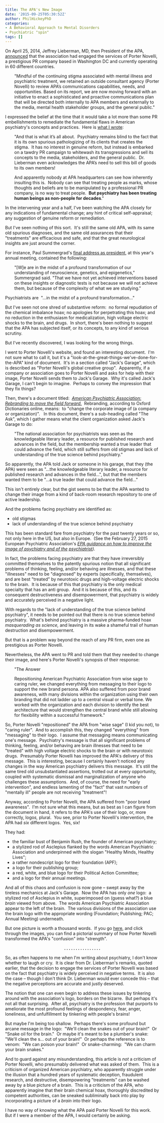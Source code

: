 ```yaml
---
title: The APA's New Image
date: '2015-09-25T05:30:52Z'
author: PhilHickeyPhD
categories:
- A Behavioral Approach to Mental Disorders
- Psychiatric "spin"
tags: []
---
```


On April 25, 2014, Jeffrey Lieberman, MD, then President of the APA, <a href="http://psychnews.psychiatryonline.org/doi/full/10.1176%2Fappi.pn.2014.5a21">announced</a> that the association had engaged the services of Porter Novelli, a prestigious PR company based in Washington DC and currently operating in 60 different countries.
<p style="padding-left: 30px;">"Mindful of the continuing stigma associated with mental illness and psychiatric treatment, we retained an outside consultant agency (Porter Novelli) to review APA’s communications capabilities, needs, and opportunities. Based on its report, we are now moving forward with an initiative to enact a sophisticated and proactive communications plan that will be directed both internally to APA members and externally to the media, mental health stakeholder groups, and the general public."</p>
I expressed the belief at the time that it would take a lot more than some PR embellishments to remediate the fundamental flaws in American psychiatry's concepts and practices.  Here is <a href="https://www.behaviorismandmentalhealth.com/2014/05/06/dr-liebermans-swansong/">what I wrote</a>:
<p style="padding-left: 30px;">"And that is what it’s all about.  Psychiatry remains blind to the fact that it is its own spurious pathologizing of its clients that creates the stigma.  It has no interest in genuine reform, but instead is embarked on a tawdry PR campaign to whitewash its transgressions and sell its concepts to the media, stakeholders, and the general public.  Dr. Lieberman even acknowledges the APA’s need to sell this bill of goods to its own members!</p>
<p style="padding-left: 30px;">And apparently nobody at APA headquarters can see how inherently insulting this is.  Nobody can see that treating people as marks, whose thoughts and beliefs are to be manipulated by a professional PR company, is no way to treat people.  <strong>But psychiatry has been treating human beings as non-people for decades</strong>."</p>
In the intervening year and a half, I've been watching the APA closely for any indications of fundamental change; any hint of critical self-appraisal; any suggestion of genuine reform or remediation.

But I've seen nothing of this sort.  It's still the same old APA, with its same old spurious diagnoses, and the same old assurances that their "treatments" are efficacious and safe, and that the great neurological insights are just around the corner.

For instance, Paul Summergrad's <a href="http://www.psychnews.org/update/update_AM_15_2_a.html">final address as president</a>, at this year's annual meeting, contained the following:
<p style="padding-left: 30px;">"[W]e are in the midst of a profound transformation of our understanding of neuroscience, genetics, and epigenetics," Summergrad said. "That we have not yet achieved interventions based on these insights or diagnostic tests is not because we will not achieve them, but because of the complexity of what we are studying."</p>
Psychiatrists are  "…in the midst of a profound transformation…"

But I've seen not one shred of substantive reform:  no formal repudiation of the chemical imbalance hoax; no apologies for perpetrating this hoax; and no reduction in the enthusiasm for medicalization, high voltage electric shocks to the brain, and drugs.  In short, there's been nothing to suggest that the APA has subjected itself, or its concepts, to any kind of serious scrutiny.

But I've recently discovered, I was looking for the wrong things.

I went to Porter Novelli's website, and found an interesting document.  I'm not sure what to call it, but it's a "look-at-the-great-things-we've-done-for-the-APA" kind of document.  It's in a section called "Jack's Garage", which is described as "Porter Novelli's global creative group".  Apparently, if a company or association goes to Porter Novelli and asks for help with their image, Porter Novelli sends them to Jack's Garage.  Why it's called Jack's Garage, I can't begin to imagine.  Perhaps to convey the impression that they fix things?

Then, there's a document titled:  <em><a href="http://creative.porternovelli.com/portfolio/american-psychiatric-association-rebranding-to-move-the-field-forward/">American Psychiatric Association: Rebranding to move the field forward.</a></em>  Rebranding, according to Oxford Dictionaries online, means:  to "change the corporate image of (a company or organization)".   In this document, there's a sub-heading called "The Ask", which I gather means what the client organization asked Jack's Garage to do:
<p style="padding-left: 30px;">"The national association for psychiatrists was seen as the knowledgeable literary leader, a resource for published research and advances in the field, but the membership wanted a true leader that could advance the field, which still suffers from old stigmas and lack of understanding of the true science behind psychiatry."</p>
So apparently, the APA told Jack or someone in his garage, that they (the APA) were seen as "…the knowledgeable literary leader, a resource for published research and advances in the field…", but that the members wanted them to be "…a true leader that could advance the field…"

This isn't entirely clear, but the gist seems to be that the APA wanted to change their image from a kind of back-room research repository to one of active leadership.

And the problems facing psychiatry are identified as:
<ul>
	<li>old stigmas</li>
	<li>lack of understanding of the true science behind psychiatry</li>
</ul>
This has been standard fare from psychiatry for the past twenty years or so, not only here in the US, but also in Europe.  (See the February 27, 2015 European Psychiatric Association's <em><a href="https://www.behaviorismandmentalhealth.com/wp-content/uploads/2015/09/EPA-guidance-on-image-of-psychiatrists-2015.pdf">EPA guidance on how to improve the image of psychiatry and of the</a> </em><em><a href="https://www.behaviorismandmentalhealth.com/wp-content/uploads/2015/09/EPA-guidance-on-image-of-psychiatrists-2015.pdf">psychiatrist</a></em><em>).</em>

In fact, the problems facing psychiatry are that they have irreversibly committed themselves to the patently spurious notion that all significant problems of thinking, feeling, and/or behaving are illnesses, and that these "illnesses" need to be "diagnosed" by experts (specifically, themselves), and are best "treated" by neurotoxic drugs and high-voltage electric shocks to the brain.  It is because of this that psychiatry is the only medical specialty that has an anti group.  And it is because of this, and its consequent destructiveness and disempowerment, that psychiatry is widely and accurately perceived in a negative light.

With regards to the "lack of understanding of the true science behind psychiatry", it needs to be pointed out that there is no true science behind psychiatry.  What's behind psychiatry is a massive pharma-funded hoax <em>masquerading as science,</em> and leaving in its wake a shameful trail of human destruction and disempowerment.

But that is a problem way beyond the reach of any PR firm, even one as prestigious as Porter Novelli.

Nevertheless, the APA went to PR and told them that they needed to change their image, and here's Porter Novelli's synopsis of their response:
<p style="padding-left: 30px;">"The Answer</p>
<p style="padding-left: 30px;">Repositioning American Psychiatric Association from wise sage to caring ruler, we changed everything from messaging to their logo to support the new brand persona. APA also suffered from poor brand awareness, with many divisions within the organization using their own branding that did not ladder up to a central visual or verbal tone. We worked with the organization and each division to identify the best architecture that would strengthen the central brand while still allowing for flexibility within a successful framework."</p>
So, Porter Novelli "repositioned" the APA from "wise sage" (I kid you not), to "caring ruler".  And to accomplish this, they changed "everything" from "messaging" to their logo.  I assume that messaging means communicating one's message.  Psychiatry's message is that all significant problems of thinking, feeling, and/or behaving are brain illnesses that need to be "treated" with high voltage electric shocks to the brain or with neurotoxic drugs.  Presumably Porter Novelli has improved the APA's delivery of this message.  This is interesting, because I certainly haven't noticed any changes in the way American psychiatry delivers this message.  It's still the same tired old unsubstantiated assertions, trotted out at every opportunity, coupled with systematic dismissal and marginalization of anyone who challenges these assumptions.  And, of course, the need for "early intervention", and endless lamenting of the "fact" that vast numbers of "mentally ill" people are not receiving "treatment"!

Anyway, according to Porter Novelli, the APA suffered from "poor brand awareness".  I'm not sure what this means, but as best as I can figure from the document in hand, it refers to the APA's use of their logo, or, more correctly, logo<em>s,</em> plural.  You see, prior to Porter Novelli's intervention, the APA had <em>six</em> different logos.  Yes, six!

They had:
<ul>
	<li>the familiar bust of Benjamin Rush, the founder of American psychiatry;</li>
	<li>a stylized rod of Asclepius flanked by the words American Psychiatric Association and underpinned with the slogan "Healthy Minds, Healthy Lives";</li>
	<li>a rather nondescript logo for their foundation (APF);</li>
	<li>a logo for their publishing group;</li>
	<li>a red, white, and blue logo for their Political Action Committee;</li>
	<li>and a logo for their annual meetings.</li>
</ul>
And all of this chaos and confusion is now gone – swept away by the tireless mechanics at Jack's Garage.  Now the APA has only <em>one</em> logo:  a stylized rod of Asclepius in white, superimposed on (guess what?) a blue <em>brain</em> viewed from above.  The words American Psychiatric Association appear to the left of the brain.  The various divisions of the association use the brain logo with the appropriate wording (Foundation; Publishing; PAC; Annual Meeting) underneath.

But one picture is worth a thousand words.  If you go <a href="http://creative.porternovelli.com/portfolio/american-psychiatric-association-rebranding-to-move-the-field-forward/">here</a>, and click through the images, you can find a pictorial summary of how Porter Novelli transformed the APA's "confusion" into "strength".
<p style="text-align: center;"><strong>. . . . . . . . . . . . . . . .</strong></p>
So, as often happens to me when I'm writing about psychiatry, I don't know whether to laugh or cry.  It is clear from Dr. Lieberman's remarks, quoted earlier, that the decision to engage the services of Porter Novelli was based on the fact that psychiatry is widely perceived in negative terms.  It is also the case – though I don't think Dr. Lieberman would ever concede this – that the negative perceptions are accurate and justly deserved.

The notion that one can even begin to address these issues by tinkering around with the association's logo, borders on the bizarre.  But perhaps it's not all that surprising.  After all, psychiatry is the profession that purports to ameliorate the most profound feelings of despondency, fear, anger, loneliness, and unfulfillment by tinkering with people's brains!

But maybe I'm being too shallow.  Perhaps there's some profound but arcane message in the logo:  "We'll clean the snakes out of your brain!"  Or "Snake oil for the brain."  Or maybe it's meant to be a plumber's snake:  "We'll clean the s… out of your brain!"  Or perhaps the reference is to venom:  "We can poison your brain!"  Or snake-charming:  "We can charm your brain snakes."

And to guard against any misunderstanding, this article is <em>not</em> a criticism of Porter Novelli, who presumably delivered what was asked of them.  This is a criticism of organized American psychiatry, who apparently struggle under the illusion that a hundred years of systematic deception, fraudulent research, and destructive, disempowering "treatments" can be washed away by a blue picture of a brain.  This is a criticism of the APA, who apparently imagine that their brain chemical hoax, thoroughly discredited by competent authorities, can be sneaked subliminally back into play by incorporating a picture of a <em>brain</em> into their logo.

I have no way of knowing what the APA paid Porter Novelli for this work.  But if I were a member of the APA, I would certainly be asking.